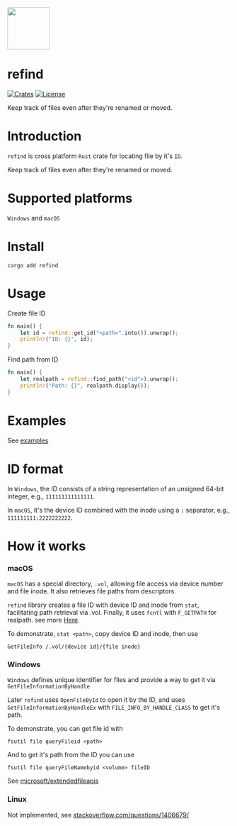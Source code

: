 <img width=95 src="https://github.com/thewh1teagle/refind/assets/61390950/bc625185-bb8c-450f-af3a-47780e4bb21f">

# refind

[![Crates](https://img.shields.io/crates/v/patty?logo=rust)](https://crates.io/crates/patty/)
[![License](https://img.shields.io/github/license/thewh1teagle/rookie?color=00aaaa&logo=license)](https://github.com/thewh1teagle/rookie/blob/main/rookie-rs/MIT-LICENSE.txt)

Keep track of files even after they're renamed or moved.

# Introduction

`refind` is cross platform `Rust` crate for locating file by it's `ID`.

Keep track of files even after they're renamed or moved.

# Supported platforms

`Windows` and `macOS`

# Install

```console
cargo add refind
```

# Usage

Create file ID

```rust
fn main() {
    let id = refind::get_id("<path>".into()).unwrap();
    println!("ID: {}", id);
}
```

Find path from ID

```rust
fn main() {
    let realpath = refind::find_path("<id">).unwrap();
    println!("Path: {}", realpath.display());
}
```

# Examples

See [examples](examples)

# ID format

In `Windows`, the ID consists of a string representation of an unsigned 64-bit integer, e.g., `111111111111111`.

In `macOS`, it's the device ID combined with the inode using a `:` separator, e.g., `111111111:2222222222`.

# How it works

### macOS

`macOS` has a special directory, `.vol`, allowing file access via device number and file inode. It also retrieves file paths from descriptors.

`refind` library creates a file ID with device ID and inode from `stat`, facilitating path retrieval via .vol. Finally, it uses `fcntl` with `F_GETPATH` for realpath. see more [Here](https://developer.apple.com/library/archive/qa/qa2001/qa1113.html).

To demonstrate, `stat <path>`, copy device ID and inode, then use

```console
GetFileInfo /.vol/{device id}/{file inode}
```

### Windows

`Windows` defines unique identifier for files and provide a way to get it via `GetFileInformationByHandle`

Later `refind` uses `OpenFileById` to open it by the ID, and uses `GetFileInformationByHandleEx` with `FILE_INFO_BY_HANDLE_CLASS` to get it's path.

To demonstrate, you can get file id with

```console
fsutil file queryFileid <path>
```

And to get it's path from the ID you can use

```console
fsutil file queryFileNamebyid <volume> fileID
```

See [microsoft/extendedfileapis](https://github.com/microsoft/Windows-classic-samples/blob/main/Samples/Win7Samples/winbase/io/extendedfileapis/ExtendedFileAPIs.cpp)

### Linux

Not implemented, see [stackoverflow.com/questions/1406679/](https://stackoverflow.com/questions/1406679/retrieving-the-path-from-a-file-descriptor-or-file)
